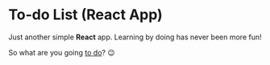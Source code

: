 # To-do List (React App)

Just another simple **React** app. Learning by doing has never been more fun!

So what are you going [to do](https://lazarkulasevic.github.io/react-to-do/)? 😉